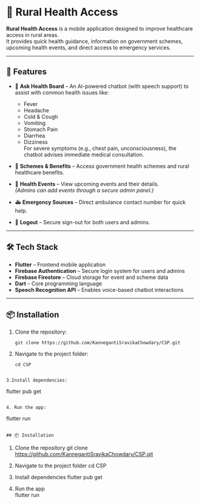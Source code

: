 # 🌾 Rural Health Access

**Rural Health Access** is a mobile application designed to improve healthcare access in rural areas.  
It provides quick health guidance, information on government schemes, upcoming health events, and direct access to emergency services.  

---

## 🚀 Features

- 💬 **Ask Health Board** – An AI-powered chatbot (with speech support) to assist with common health issues like:
  - Fever
  - Headache
  - Cold & Cough
  - Vomiting
  - Stomach Pain
  - Diarrhea
  - Dizziness  
  For severe symptoms (e.g., chest pain, unconsciousness), the chatbot advises immediate medical consultation.

- 📜 **Schemes & Benefits** – Access government health schemes and rural healthcare benefits.

- 📅 **Health Events** – View upcoming events and their details.  
  *(Admins can add events through a secure admin panel.)*

- 🚑 **Emergency Sources** – Direct ambulance contact number for quick help.

- 🔐 **Logout** – Secure sign-out for both users and admins.

---

## 🛠 Tech Stack
- **Flutter** – Frontend mobile application
- **Firebase Authentication** – Secure login system for users and admins
- **Firebase Firestore** – Cloud storage for event and scheme data
- **Dart** – Core programming language
- **Speech Recognition API** – Enables voice-based chatbot interactions

---


## 📦 Installation

1. Clone the repository:
   ```
   git clone https://github.com/KannegantiSravikaChowdary/CSP.git
   ```
   
2. Navigate to the project folder:
   ```
   cd CSP
  ```

3.Install dependencies:
  ```
  flutter pub get
  ```

4. Run the app:
  ```
  flutter run
  ```

## 📦 Installation
```
1. Clone the repository
   git clone https://github.com/KannegantiSravikaChowdary/CSP.git

2. Navigate to the project folder
   cd CSP

3. Install dependencies
   flutter pub get

4. Run the app  
   flutter run
```

